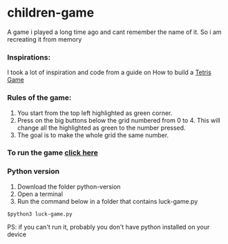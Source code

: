 # children-game
A game i played a long time ago and cant remember the name of it. So i am recreating it from memory

### Inspirations:
I took a lot of inspiration and code from a guide on How to build a [Tetris Game](https://makeschool.org/mediabook/oa/tutorials/react-redux-tetris-app-tutorial-o4s/tetris-introduction/)

### Rules of the game:
1. You start from the top left highlighted as green corner.
2. Press on the big buttons below the grid numbered from 0 to 4. This will change all the highlighted as green to the number pressed.
3. The goal is to make the whole grid the same number.

### To run the game [click here](https://nurlanua.github.io/children-game/luck-game/)

### Python version
1. Download the folder python-version
2. Open a terminal
3. Run the command below in a folder that contains luck-game.py
```
$python3 luck-game.py
```

PS: if you can't run it, probably you don't have python installed on your device


 
